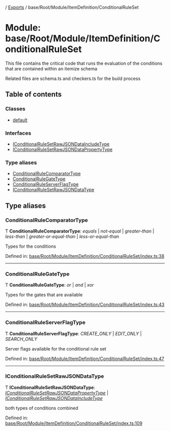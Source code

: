 [](../README.md) / [Exports](../modules.md) / base/Root/Module/ItemDefinition/ConditionalRuleSet

# Module: base/Root/Module/ItemDefinition/ConditionalRuleSet

This file contains the critical code that runs the evaluation of the conditions
that are contained within an itemize schema

Related files are schema.ts and checkers.ts for the build process

## Table of contents

### Classes

- [default](../classes/base_root_module_itemdefinition_conditionalruleset.default.md)

### Interfaces

- [IConditionalRuleSetRawJSONDataIncludeType](../interfaces/base_root_module_itemdefinition_conditionalruleset.iconditionalrulesetrawjsondataincludetype.md)
- [IConditionalRuleSetRawJSONDataPropertyType](../interfaces/base_root_module_itemdefinition_conditionalruleset.iconditionalrulesetrawjsondatapropertytype.md)

### Type aliases

- [ConditionalRuleComparatorType](base_root_module_itemdefinition_conditionalruleset.md#conditionalrulecomparatortype)
- [ConditionalRuleGateType](base_root_module_itemdefinition_conditionalruleset.md#conditionalrulegatetype)
- [ConditionalRuleServerFlagType](base_root_module_itemdefinition_conditionalruleset.md#conditionalruleserverflagtype)
- [IConditionalRuleSetRawJSONDataType](base_root_module_itemdefinition_conditionalruleset.md#iconditionalrulesetrawjsondatatype)

## Type aliases

### ConditionalRuleComparatorType

Ƭ **ConditionalRuleComparatorType**: *equals* \| *not-equal* \| *greater-than* \| *less-than* \| *greater-or-equal-than* \| *less-or-equal-than*

Types for the conditions

Defined in: [base/Root/Module/ItemDefinition/ConditionalRuleSet/index.ts:38](https://github.com/onzag/itemize/blob/11a98dec/base/Root/Module/ItemDefinition/ConditionalRuleSet/index.ts#L38)

___

### ConditionalRuleGateType

Ƭ **ConditionalRuleGateType**: *or* \| *and* \| *xor*

Types for the gates that are available

Defined in: [base/Root/Module/ItemDefinition/ConditionalRuleSet/index.ts:43](https://github.com/onzag/itemize/blob/11a98dec/base/Root/Module/ItemDefinition/ConditionalRuleSet/index.ts#L43)

___

### ConditionalRuleServerFlagType

Ƭ **ConditionalRuleServerFlagType**: *CREATE_ONLY* \| *EDIT_ONLY* \| *SEARCH_ONLY*

Server flags available for the conditional rule set

Defined in: [base/Root/Module/ItemDefinition/ConditionalRuleSet/index.ts:47](https://github.com/onzag/itemize/blob/11a98dec/base/Root/Module/ItemDefinition/ConditionalRuleSet/index.ts#L47)

___

### IConditionalRuleSetRawJSONDataType

Ƭ **IConditionalRuleSetRawJSONDataType**: [*IConditionalRuleSetRawJSONDataPropertyType*](../interfaces/base_root_module_itemdefinition_conditionalruleset.iconditionalrulesetrawjsondatapropertytype.md) \| [*IConditionalRuleSetRawJSONDataIncludeType*](../interfaces/base_root_module_itemdefinition_conditionalruleset.iconditionalrulesetrawjsondataincludetype.md)

both types of conditions combined

Defined in: [base/Root/Module/ItemDefinition/ConditionalRuleSet/index.ts:109](https://github.com/onzag/itemize/blob/11a98dec/base/Root/Module/ItemDefinition/ConditionalRuleSet/index.ts#L109)
